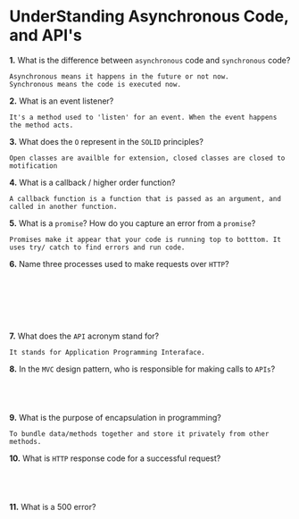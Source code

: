 # UnderStanding Asynchronous Code, and API's

**1.** What is the difference between `asynchronous` code and `synchronous` code?
<!-- enter you answer in the space below -->
```
Asynchronous means it happens in the future or not now.
Synchronous means the code is executed now.

```
**2.** What is an event listener?
<!-- enter you answer in the space below -->
```
It's a method used to 'listen' for an event. When the event happens the method acts.
```
**3.** What does the `O` represent in the `SOLID` principles?
<!-- enter you answer in the space below -->
```
Open classes are availble for extension, closed classes are closed to motification

```
**4.** What is a callback / higher order function?
<!-- enter you answer in the space below -->
```
A callback function is a function that is passed as an argument, and called in another function.
```
**5.** What is a `promise`? How do you capture an error from a `promise`?
<!-- enter you answer in the space below -->
```
Promises make it appear that your code is running top to botttom. It uses try/ catch to find errors and run code.

```
**6.** Name three processes used to make requests over `HTTP`?
<!-- enter you answer in the space below -->
```







```
**7.** What does the `API` acronym stand for?
<!-- enter you answer in the space below -->
```
It stands for Application Programming Interaface.
```
**8.** In the `MVC` design pattern, who is responsible for making calls to `APIs`?
<!-- enter you answer in the space below -->
```




```
**9.** What is the purpose of encapsulation in programming?
<!-- enter you answer in the space below -->
```
To bundle data/methods together and store it privately from other methods.
```
**10.** What is `HTTP` response code for a successful request?
<!-- enter you answer in the space below -->
```




```
**11.** What is a 500 error?
<!-- enter you answer in the space below -->
```




```